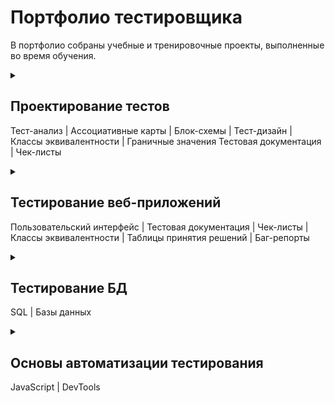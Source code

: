 <!DOCTYPE html>
<html>
<head>
<meta charset="utf-8">
</head>
<body>
<h1>Портфолио тестировщика</h1>
<p>В портфолио собраны учебные и тренировочные проекты, выполненные во время обучения.</p>
<details>
<summary>	
<h2>Проектирование тестов</h2>
<p> Тест-анализ | Ассоциативные карты | Блок-схемы |
Тест-дизайн | Классы эквивалентности | Граничные значения
Тестовая документация | Чек-листы </p> </summary>

<section><h3>Проектирование тестов</h3></section>
<p>
<strong>1. Визуализируй требования</strong>
<br>Проанализируй требования к сервису Яндекс.Метро и нарисуй mindmap.<br>
<strong>2. Выдели классы эквивалентности и граничные значения</strong><br>
Проверь: «Откуда», «Куда».
Выдели объекты тестирования.
Определи классы эквивалентности. Укажи тип ограничений: диапазон или набор значений.
Определи граничные значения каждого класса, если применимо.
Выбери тестовые значения, которые проверят каждый класс; и границы, если они есть.
Не забудь проверить негативные сценарии.
</p> <br>
Решение:<br>
<details>
<summary>Я подробно изучила описание сервиса и требования к Яндекс.Метро (привожу их ниже)</summary><br>

Яндекс Метро — сервис, который позволяет ориентироваться в метро с помощью мобильного устройства. В приложении есть схема метро, которая помогает построить маршрут и оценить время в пути. В нём также появляются актуальные уведомления о работе станций метро и изменениях графика работы.

Интерфейс:<br>
В интерфейсе есть две функциональные области: карта метро, область ввода станций метро. Карта двумерная. Можно перемещать свайпом. Масштабируется пинчем и спредом.<br>
Описание работы интерфейса: <br>
Если геолокация устройства пользователя определяется в городе с метро, то активной отмечена станция «Откуда», ближе к которой находится устройство. Если геолокация выключена, то поля «Откуда» и «Куда» пустые. Так же на стартовом экране есть кнопка «Настройка», в ней пользователь может выбрать город, язык и тему, а также очистить историю поиска, узнать версию приложения и оставить обратную связь. Город: в текущей версии команда проработала схемы метро для 36 городов. Язык: в текущей версии пользователь может выбрать один из двух языков: русский или английский. Тема: пользователь может выбрать тёмную или светлую тему. Если выставлен режим «Автоматически», то тема меняется автоматически: со светлой на тёмную в 18:00, с тёмной на светлую в 6:00. Время московское. Очистить историю поиска: пользователь может очистить историю поиска и маршрутов, нажав кнопку «Очистить историю поиска». Откроется всплывающее окно с подтверждением удаления. При нажатии кнопки «Удалить» история поиска и маршрутов удаляется. О приложении: пользователь может посмотреть версию сборки приложения и дополнительную информацию. Обратная связь: пользователь может оставить обратную связь. При нажатии на кнопку «Обратная связь» происходит переход в окно службы поддержки с помощью Webview. 
<br>
Логика работы полей «Откуда» и «Куда»:<br>
Если поля станций заполнены корректно, на карте отображаются точки А и В. Если поле «Откуда» заполнено некорректно, точка А не отображается. Если поле «Куда» заполнено некорректно, точка В не отображается. При некорректном значении поле очищается автоматически. Маршрут построится, только если заполнить поля «Откуда» и «Куда». Маршруты на карте интерактивные — пользователь может выбирать тапом станции. Пользователь может поменять местами названия станций в полях с помощью кнопки со стрелочками. Если одно поле пустое, то при нажатии кнопки название станции перемещается между полями. 
<br> Требование к вводимым символам:<br>	
Только буквы русского алфавита, цифры, пробел, тире. Длина не менее 1 и не более 50 символов. Пробелы до и после адреса исчезают при снятии фокуса. Если пользователь соблюдает правила ввода и под введённые символы попадает название станции, то оно отображается для выбора. Если правила не соблюдаются или станций, соответствующих введённым символам, не обнаружилось, станция не отображается.
</details>

<br>Ассоциативная карта 
<img src='https://github.com/a-Nagornaya/Portfolio/assets/133662962/70a40e2c-d310-439e-af4d-6780351561e7' alt="Ассоциативная карта">

<br>Классы эквивалентности и граничные значения
В ходе тестирования я выделила следующий класс эквивалентности, определила граничные значения и протестировала их:

Поля ввода адреса (Откуда, Куда)

<table>
	<tr>
		<th>Название класса</th>
		<th>Тип класса</th>
		<th>Границы</th>
		<th>Тестовые данные внутри класса</th>
		<th>Тестовые данные на границах</th>
	</tr>
	<tr>
		<th>от 1 до 50 символов</th>
		<th>диапазон</th>
		<th>1, 50</th>
		<th>22 символов: "Преображенская площадь" </th>
		<th>1 символ: "П"</th>
	</tr>
	<tr>
		<th></th>
		<th></th>
		<th></th>
		<th></th>
		<th>49 символов: «Преображенская площадь Сокольническая линия красн»</th>
	</tr>
	<tr>
		<th></th><th></th><th></th><th></th>
		<th>50 символов: " Преображенская площадь, Сокольническая линия красн"</th>
	</tr>
	<tr>
		<th>от -∞ до 0</th>
		<th>диапазон</th>
		<th>0</th>
		<th>
		</th>
		<th>0 символов: пустая строка</th>
	</tr>
	<tr>
		<th>от 51 до +∞</th>
		<th>диапазон</th>
		<th>51</th>
		<th>85 символов: " Преображенская площадь, Сокольническая линия, красная ветка московского метрополитена "
		</th>
		<th>51 символ: " Преображенская площадь, Сокольническая линия красна "</th>
	</tr>
</table>
			<p>Вводимые значения</p>
			<table>
				<tr>
		<th>Название класса</th>
		<th>Тип класса</th>
		<th>Границы</th>
		<th>Тестовые данные внутри класса</th>
		</tr>
<tr>
					<th>Строка, содержащая русские буквы
					</th>
					<th>набор</th>
     <th>Корректный</th>
	<th>"Сокол" </th>
</tr>
<tr>
	<th>Строка, содержащая цифры</th>
	<th>набор</th>
	<th>Некорректный</th>
	<th>"Преображенская площадь11"</th>
</tr>
<tr>
	<th>Строка, содержащая пробел в середине текста</th>
	<th>набор</th>
	<th>Корректный</th>
	<th>"Преображенская площадь" </th>
</tr>
				<tr>
	<th>Строка, содержащая пробел в конце текста</th>
	<th>набор</th>
	<th>Корректный</th>
	<th>"Преображенская площадь " </th>
</tr>
<tr>
	<th>Строка, содержащая запятую</th>
	<th>набор</th>
	<th>Некорректный</th>
	<th>"Преображенская, площадь " </th>
</tr>
<tr>
	<th>Строка, содержащая тире</th>
	<th>набор</th>
	<th>Корректный</th>
	<th>«Зеленоград — Крюково»</th>
</tr>
<tr>
	<th>Строка, содержащая точку</th>
	<th>набор</th>
	<th>Некорректный</th>
	<th>«Зеленоград. Крюково»</th>
</tr>
<tr>
	<th>Строка, содержащая латинские буквы</th>
	<th>набор</th>
	<th>Некорректный</th>
	<th>"Mitino"</th>
</tr>
<tr>
	<th>Строка, содержащая символы других языков</th>
	<th>набор</th>
	<th>Некорректный</th>
	<th>"通り"</th>
</tr>

<tr>
	<th>Строка, содержащая спецсимволы</th>
	<th>набор</th>
	<th>Некорректный</th>
	<th>"%;$#?&*!"</th>
</tr>				
			</table>
   </details>




<details>
<summary>
<h2>Тестирование веб-приложений</h2>
<p>  Пользовательский интерфейс | Тестовая документация | Чек-листы | Классы эквивалентности | Таблицы принятия решений | Баг-репорты</p>
</summary>

<section><h3>Тестирование приложения List Boxer версии 1.98</h3></section>
<p>
	Для тестирования применяю метод черного ящика, так как к заданию была представлена только программа без исходного кода. Тестирования буду проводить вручную для этого буду применять следующие виды тестирования: функциональное тестирования, тестирование пользовательского опыта, тестирование пользовательского интерфейса.
</p>
<br>Требования к системе:<br>
<ol>
	<li>Тип операционной системы: Windows XP SP2 
	</li>
	<li>Минимальные требования к системе:</li>
 <ul>процессор - Intel Celeron 440 @ 1.00 GHz,  - ОЗУ -  1 Гб</ul>
 <ul>видеоадаптер – 64</ul>
 <ul>минимальный объем свободного места на диске 100 Кб</ul>	
</ol>
<br>Порядок тестирования: <br>
<ol>
	<li>Составление чек-листа и выделение классов эквивалентности</li>
	<li>Составление тест-кейсов</li>
	<li>Тестирование и заведение баг-репортов</li>
	<li>Подведение итогов, вывод</li>
	<li>Рекомендации</li>
</ol>
<p>1.Составление чек-листа и выделение классов эквивалентности</p>
<br>
<table>
	<tr>
		<th>№</th>
		<th>Описание проверки</th>
		<th>Результат</th>
		<th>ID баг-репорта</th>
	</tr>
	<tr>
		<th colspan="4">Общая проверка</th>
	</tr>
	<tr>
		<th>1</th>
		<th>Проверить работу кнопки Add to List</th>
		<th>PASSED</th><th></th>
	</tr>
	<tr>
		<th>2</th>
		<th>Проверить работу кнопки Clear List</th>
		<th>PASSED</th><th></th>
	</tr>
	<tr>
		<th>3</th>
		<th>Проверить меню выбора фильтра</th><th>PASSED</th><th></th>
	</tr>
	<tr>
		<th>4</th>
		<th>Проверить выбор сортировки</th><th>PASSED</th><th></th>
	</tr>
	<tr>
		<th>5</th>
		<th>Проверить выбор режима</th><th>PASSED</th><th></th>
	</tr>
	<tr><th>6</th> <th>Проверить кнопку меню File Open (Список текстового формата, Файл-картинка/видео/Gif, Пустой список, Большой файл, Список с недопустимыми значения данных)</th>
		<th>FAILED</th>
		<th>BUG-301</th>
	</tr>
	<tr>
		<th>7</th>
		<th>Проверить кнопку меню File Save As (Список текстового формата, Пустой список, Большой файл, Список с недопустимыми значения данных)</th><th>PASSED</th><th></th>
	</tr>
	<tr>
		<th>8</th> <th>Проверить кнопку меню File Exit (Список текстового формата, Пустой список, Список с недопустимыми значения данных, Список с недопустимыми значения данных)</th><th>PASSED</th><th></th>
	</tr>
	<tr>
		<th>9</th> <th>Проверить кнопку меню Edit Undo (Поменять range, Поменять сортировку, Добавить значения, удалить и заменить значения, поменять режим)</th> <th>PASSED</th><th></th>
	</tr>
	<tr>
		<th>10</th>
		 <th>Проверить действие клавиш ctrl+z (Поменять range, Поменять сортировку, Добавить значения, удалить и ищменить значения, поменять режим)</th> <th>PASSED</th><th></th>
	</tr>
	<tr>
		<th>11</th> <th>Проверить кнопку меню Help Contents</th> <th>FAILED</th> <th>BUG-302</th>
	</tr>
	<tr>
		<th>12</th>
		<th>Проверить кнопку меню Help About ListBoxer</th>
		<th>FAILED</th> <th>BUG-303</th>
	</tr>
	<tr>
		<th>13</th> <th>Проверить кнопку ? для вызова контекстной справки</th>
		<th>FAILED</th> <th>BUG-302</th>
	</tr>
	<tr>
		<th>14</th> <th>Проверить кнопку x.</th> <th>PASSED</th><th></th>
	</tr>
	<tr>
		<th>15</th> <th>Проверить на наличие грамматических ошибок в меню программы.</th> <th>PASSED</th><th></th>
	</tr>
	<tr>
		<th colspan="4">Функциональность при алфавитном режиме</th>
	</tr>
	<tr>
		<th>16</th> <th>Ввести буквы латиницей.</th>  <th>PASSED</th><th></th>
	</tr>
	<tr>
		<th>17</th> <th>Ввести буквы кириллицей.</th> <th>PASSED</th><th></th>
	</tr>
	<tr>
		<th>18</th> <th>Ввести буквы латиницей и кириллицей.</th> <th>PASSED</th><th></th>
	</tr>
	<tr>
		<th>19</th> <th>Ввести буквы в разных регистрах.</th><th>PASSED</th><th></th>
	</tr>
	<tr>
		<th>20</th> <th>Ввести цифры.</th> <th>PASSED</th><th></th>
	</tr>
	<tr>
		<th>21</th> <th>Ввести буквы и цифры.</th>  <th>PASSED</th><th></th>
	</tr>
	<tr>
		<th>22</th> <th>Ввести отрицательные числа.</th> <th>PASSED</th><th></th>
	</tr>
	<tr> <th>23</th> <th>Ввести буквы от 1 до 8.</th> <th>PASSED</th><th></th>
	</tr>
	<tr>
		<th>24</th> <th>Ввести намного больше 8 букв.</th> <th>PASSED</th><th></th>
	</tr>
	<tr>
		<th>25</th> <th>Пустое поле.</th> <th>FAILED</th> <th>BUG-304</th>
	</tr>
	<tr>
		<th>26</th> <th>Ввести 9 букв.</th> <th>PASSED</th><th></th>
	</tr>
	<tr>
		<th>27</th> <th>Ввести 7 букв.</th> <th>PASSED</th><th></th>
	</tr>
	<tr>
		<th>28</th> <th>Ввести символы.</th> <th>PASSED</th><th></th>
	</tr>
	<tr>
		<th>29</th> <th>Ввести рисунок.</th> <th>PASSED</th><th></th>
	</tr>
	<tr> <th>30</th> <th>Ввести эмодзи.</th> <th>PASSED</th><th></th>
	</tr>
	<tr>
		<th>31</th> <th>Ввести двоичное число.</th> <th>PASSED</th><th></th>
	</tr>
	<tr>
		<th>32</th> <th>Ввести пробел.</th> <th>PASSED</th><th></th>
	</tr>
	<tr>
		<th colspan="4">Функциональность при числовом режиме</th>
	</tr>
	<tr>
		<th>33</th> <th>Ввести буквы </th> <th>PASSED</th><th></th>
	</tr>
	<tr>
		<th>34</th> <th>Ввести число от 0 до 9999</th>  <th>PASSED</th><th></th>
	</tr>
	<tr>
		<th>35</th> <th>Ввести число намного больше 9999</th> <th>PASSED</th><th></th>
	</tr>
	<tr>
		<th>36</th> <th>Ввести отрицательное число</th><th>PASSED</th><th></th>
	</tr>
	<tr>
		<th>37</th> <th>Ввести буквы и числа</th> <th>PASSED</th><th></th>
	</tr>
	<tr>
		<th>38</th> <th>Пустое поле</th> <th>PASSED</th><th></th>
	</tr>
	<tr>
		<th>39</th> <th>Ввести пробел</th> <th>PASSED</th><th></th>
	</tr>
	<tr>
		<th>40</th> <th>Ввести символы</th> <th>PASSED</th><th></th>
	</tr>
	<tr>
		<th>41</th> <th>Ввести рисунок.</th> <th>PASSED</th><th></th>
	</tr>
	<tr>
		<th>42</th> <th>Ввести эмодзи.</th> <th>PASSED</th><th></th>
	</tr>
	<tr>
		<th>43</th> <th>Ввести двоичное число.</th> <th>PASSED</th><th></th>
	</tr>
	<tr>
		<th>44</th> <th>Ввести 9998</th> <th>PASSED</th><th></th>
	</tr>
	<tr>
		<th>45</th> <th>Ввести 10000</th> <th>FAILED</th> <th>BUG-305</th>
	</tr>
	<tr>
		<th colspan="4">Функциональность при смешанном режиме</th>
	</tr>
	<tr>
		<th>46</th><th>Ввести числа от 1 до 8</th><th>PASSED</th><th></th>
	</tr>
	<tr>
		<th>47</th> <th>Ввести число от 0 до 9999</th>  <th>PASSED</th><th></th>
	</tr>
	<tr>
		<th>48</th> <th>Ввести число намного больше 9999</th> <th>PASSED</th><th></th>
	</tr>
	<tr>
		<th>49</th> <th>Ввести 10000</th> <th>FAILED</th> <th>BUG-305</th>
	</tr>
	<tr>
		<th>50</th> <th>Ввести 9998</th> <th>PASSED</th><th></th>
	</tr>
	<tr>
 <tr>
	 <th>51</th> <th>Ввести 7 букв</th><th>PASSED</th><th></th>
 </tr>
 <tr>
	 <th>52</th> <th>Ввести 9 букв</th><th>PASSED</th><th></th>
 </tr>
 <tr>
	 <th>53</th> <th>Ввести намного больше 9 букв.</th><th>PASSED</th><th></th>
 </tr>
		<th>54</th> <th>Ввести отрицательное число</th><th>PASSED</th><th></th>
	</tr>
 <tr>
		<th>55</th> <th>Ввести двоичное число.</th> <th>PASSED</th><th></th>
	</tr>
 <tr>
		<th>56</th> <th>Пустое поле</th> <th>PASSED</th><th></th>
	</tr>
	<tr>
		<th>57</th> <th>Ввести пробел</th> <th>PASSED</th><th></th>
	</tr>
	<tr>
		<th>58</th> <th>Ввести буквы и числа</th> <th>PASSED</th><th></th>
	</tr>
 <tr>
	 <th>59</th> <th>Ввести буквы на разных языках</th> <th>PASSED</th><th></th>
 </tr>
 <tr>
	 <th>60</th><th>Ввести буквы в разных регистрах</th><th>PASSED</th><th></th>
 </tr>
	<tr>
		<th>61</th> <th>Ввести символы</th> <th>PASSED</th><th></th>
	</tr>
	<tr>
		<th>62</th> <th>Ввести рисунок.</th> <th>PASSED</th><th></th>
	</tr>
	<tr>
		<th>63</th> <th>Ввести эмодзи.</th> <th>PASSED</th><th></th>
	</tr>
 <tr>
	 <th colspan="4">Проверка фильтров: в алфавитном режиме</th>
 </tr>
 <tr>
	 <th>64</th> <th>Фильтр “none” (ввести буквы, ввести цифры, ввести символы)</th> <th>PASSED</th><th></th>
 </tr>
 <tr>
	 <th>65</th> <th>Фильтр “All” (ввести буквы, ввести цифры, ввести символы)</th> <th>PASSED</th><th></th>
 </tr>
 <tr>
	 <th>66</th> <th>Фильтр “a-m” (ввести любые буквы от a до k, ввести букву m, ввести букву n, ввести любые буквы от n до z)</th> <th>PASSED</th><th></th>
 </tr>
 <tr>
	 <th>67</th> <th>Фильтр “ n-z” (ввести любые буквы от a до k, ввести букву m, ввести букву n, ввести любые буквы от o до z)</th> <th>PASSED</th><th></th>
 </tr>
  <tr>
	 <th colspan="4">Проверка фильтров: в числовом режиме</th>
 </tr>
<tr>
	 <th>68</th> <th>Фильтр “none” (ввести буквы, ввести цифры, ввести символы)</th> <th>PASSED</th><th></th>
 </tr>
 <tr>
	 <th>69</th> <th>Фильтр “0-100” (ввести 0, ввести 100, ввести любое число от 1 до 99, ввести 101, ввести любое число от 102 до 9999)</th> <th>PASSED</th><th></th>
 </tr>
 <tr>
	 <th>70</th> <th>Фильтр “101-200” (ввести 101, ввести 200, ввести любое число от 102 до 199, ввести число 201, ввести любое число от 201 до 9999, ввести число 100, ввести любое число от 0 до 99)</th>  <th>PASSED</th><th></th>
 </tr>
 <tr>
	 <th>71</th> <th>Фильтр “201-300” (ввести 201, ввести 300,
ввести любое число от 202 до 299,
ввести 200, ввести любое число от 0 до 199, ввести 301, ввести любое число от 302 до 9999)
</th><th>PASSED</th><th></th>
 </tr>
 <tr>
	 <th>72</th> <th>Фильтр “301-9999” (ввести 301, ввести 300, ввести любое число от 0 до 299,
ввести любое число от 302 до 9999, ввести 10000)
</th><th>PASSED</th><th></th>
 </tr>
 <tr>
	 <th colspan="4">Проверка фильтров: в смешанном режиме</th>
 </tr>
 <tr>
	 <th>73</th> <th>провести проверку фильтров таким же образом, как в алфавитном и цифровом режиме</th> <th>PASSED</th><th></th>
 </tr>
 <tr>
	 <th>74</th> <th>ввести в поле в начале буквы, а потом цифры для каждого фильтра</th> <th>PASSED</th><th></th>
 </tr>
 <tr>
	 <th>75</th> <th>ввести в поле в начале цифры, а потом буквы для каждого фильтра</th>
	 <th>FAILED</th> <th>BUG-307</th>
 </tr>	
</table>

<p>2.Составление тест-кейсов</p>
<br>
<p>ID-1: Общая проверка работы интерфейса программы и поиск грамматических ошибок</p>
<p>ОР: Все кнопки работают корректно.</p>
<p>Шаги:</p>
<ol>
	<li>Открыть программу</li>
	<li>Проверить работу кнопок в соответствии с чек-листом</li>
</ol>
<p>Результат: FAILED</p>
<p>ID баг-репорта: BUG-301, BUG-302, BUG-303</p>

<p>ID-2: Проверка функциональности в алфавитном режиме</p>
<p>ОР: Отражается часть списка, состоящая из буквенных символов верхнего и нижнего регистра латинского алфавита, но не более 8, ввод других символов не допускается</p>
<p>Шаги:</p>
<ol>
	<li>Открыть программу</li>
	<li>Проверить работу кнопок в соответствии с чек-листом</li>
</ol>
<p>Результат: FAILED</p>
<p>ID баг-репорта: BUG-304</p>

<p>ID-3: Проверка функциональности в числовом режиме</p>
<p>ОР: Отражается часть списка, состоящая из цифр в диапазоне от 0 до 9999, ввод других символов не допускается</p>
<p>Шаги:</p>
<ol>
	<li>Открыть программу</li>
	<li>Проверить работу кнопок в соответствии с чек-листом</li>
</ol>
<p>Результат: FAILED</p>
<p>ID баг-репорта: BUG-305</p>


<p>ID-4: Проверка функциональности в смешанном режиме</p>
<p>ОР: Отражается весь список, состоящая из буквенных символов верхнего и нижнего регистра латинского алфавита, но не более 8, а также цифр в диапазоне от 0 до 9999, ввод других символов не допускается</p>
<p>Шаги:</p>
<ol>
	<li>Открыть программу</li>
	<li>Проверить работу кнопок в соответствии с чек-листом</li>
</ol>
<p>Результат: PASSED</p>


<p>ID-5: Проверка функциональности фильтров в алфавитном режиме</p>
<p>ОР: Отражается часть списка, состоящая из буквенных символов верхнего и нижнего регистра латинского алфавита</p>
<p>Шаги:</p>
<ol>
	<li>Открыть программу</li>
	<li>Проверить работу кнопок в соответствии с чек-листом</li>
</ol>
<p>Результат: PASSED</p>


<p>ID-6: Проверка функциональности фильтров в числовом режиме</p>
<p>ОР: Отражается часть списка, состоящая из цифр в диапазоне от 0 до 9999</p>
<p>Шаги:</p>
<ol>
	<li>Открыть программу</li>
	<li>Проверить работу кнопок в соответствии с чек-листом</li>
</ol>
<p>Результат: FAILED</p>
<p>ID баг-репорта: BUG-305</p>


<p>ID-7  Проверка функциональности фильтров в смешанном режиме</p>
<p>ОР: Отражается часть списка, согласно выбранному фильтру</p>
<p>Шаги:</p>
<ol>
	<li>Открыть программу</li>
	<li>Проверить работу кнопок в соответствии с чек-листом</li>
</ol>
<p>Результат: FAILED</p>
<p>ID баг-репорта: BUG-307</p>

<p>3.Тестирование и заведение баг-репортов</p>
<br>
<details>
<summary>BUG-301: Не работает копка меню File Open</summary>
Ожидаемый результат: Открываются сохраненные списки.
<br>
Фактический результат: Не работает копка меню File Open, не открывается ни один вид сохраненных списков. 
<br>
Окружение:
<p>
Windows 11 22H2
<br>
Разрешение экрана: 1920x1080
<br>
</p>
<br>
Приоритет-высокий.

</details>

<br>
<details>
<summary>BUG-302: Не корректно работают кнопки Help Contents и ?.</summary>
Ожидаемый результат: Открывается информация в браузере.
<br>
Фактический результат: Не открывается информация в браузере.
<br>
Окружение:
<p>
Windows 11 22H2
<br>
Разрешение экрана: 1920x1080
<br>
</p>
<br>
Приоритет-низкий.

</details>

<br>
<details>
<summary>BUG-303: Информация о версии программы в кнопке Help About ListBoxer не верная. </summary>
Ожидаемый результат: При нажатии Help About ListBoxer указана верстия 1.98.
<br>
Фактический результат: Фактическая информация верстия- 1.89.
<br>
Окружение:
<p>
Windows 11 22H2
<br>
Разрешение экрана: 1920x1080
<br>
</p>
<br>
Приоритет-низкий.

</details>

<br>
<details>
<summary>BUG-304: При вводе пустого поля в алфавитном режиме в список добавляется пустая строка.</summary>
Ожидаемый результат: При вводе пустого поля в список ничего не добавляется.
<br>
Фактический результат: При вводе пустого поля в алфавитном режиме в список добавляется пустая строка.
<br>
Окружение:
<p>
Windows 11 22H2
<br>
Разрешение экрана: 1920x1080
<br>
</p>
<br>
Приоритет-низкий.

</details>

<br>
<details>
<summary>BUG-305: При вводе 10 000 в цифровом и смешанном режиме происходит ошибочное добавление в список.</summary>
Ожидаемый результат: При вводе 10 000 программа выдает ошибку.
<br>
Фактический результат: При вводе 10 000 в цифровом и смешанном режиме происходит ошибочное добавление в список.
<br>
Окружение:
<p>
Windows 11 22H2
<br>
Разрешение экрана: 1920x1080
<br>
</p>
<br>
Приоритет-низкий.

</details>

<br>
<details>
<summary>BUG-306: Работа фильтра в числовом режиме допускает 10000.</summary>
Ожидаемый результат: При вводе 10 000 программа выдает ошибку.
<br>
Фактический результат: : Работа фильтра в числовом режиме допускает 10000, при диапазоне значений от 0 до 10 000. 
<br>
Окружение:
<p>
Windows 11 22H2
<br>
Разрешение экрана: 1920x1080
<br>
</p>
<br>
Приоритет-низкий.

</details>

<br>
<details>
<summary>BUG-307: Работа фильтра в смешанном режиме не корректна.</summary>
Ожидаемый результат: При фильтрации в смешанном режиме, при вводе сначала цифр, а потом букв данный пункт попадает в оду из классификаций. 
<br>
Фактический результат: При вводе сначала цифр, а потом букв данный пункт не попадает ни в оду из классификаций.
<br>
Окружение:
<p>
Windows 11 22H2
<br>
Разрешение экрана: 1920x1080
<br>
</p>
<br>
Приоритет-высокий.

</details>
<br>
<p>4.Подведение итогов, вывод</p>
<p>
	Данное тестирование я проводила вручную, но в дальнейшем его можно автоматизировать. При автоматизации можно использовать метод «запись- воспроизведение».
Анализируя результаты тестирования я пришла к выводу, что данная программа нуждается в доработке, по причине наличия большого количества багов. Многие из них не влияют на функциональность приложения, но некоторые ведут к потере информации.

</p>
<p>5.	Рекомендации</p>
<P>
	Нужно обратить внимание на баги с высоким приоритетом (BUG-301, BUG-307), так как эти ошибки ведёт к потере информации введенной пользователем или ее некорректному отображению.
</P>
<br><br><br>
 </details>




<details>
<summary>
<h2> Тестирование БД</h2>
<p>SQL | Базы данных </p>
</summary>


<section><h3>Тестирование БД</h3></section>
<p>
В ходе обучения я освоила язык SQL, отрабатывала я данный нывык на тренажере hackerrank  и дополнительно прошла курс Яндекс.Практикум "SQL-Basic". В ходе обученя я получила сертификат: 
<details>
<summary>SQL (Basic) Certificate</summary>
	<img src='https://github.com/a-Nagornaya/Portfolio/blob/main/%D0%A1%D0%BD%D0%B8%D0%BC%D0%BE%D0%BA%20%D1%8D%D0%BA%D1%80%D0%B0%D0%BD%D0%B0%202023-09-29%20205315.png'>
</details>
<p>Вот несколько примеров выполненных задач:</p>
<p>Задача 1</p>
<p>Саманта вводила данные в таблицу заработной платы в таблицу EMPLOYEES, но у нее не работла кнопка 0 и она не заметила этого, нужно посчитать разницу между актульной и ошибочной ЗП (SALARY-графа с ЗП). Ниже привожу скрин с выполненной задачей и подробным условием.  </p>
<p>Решение</p>
<pre><code>
	SELECT CEIL(AVG(SALARY)-AVG(REPLACE(SALARY, '0', '')))
	FROM EMPLOYEES;
	/* выбераю наименьшее целое число (сeil), полученное в результате вычитания из 
	среднего арифметического (avg) фактической ЗП и среднего арифметического введенной ЗП,
	но где 0 замененн на ' '(replace)*/
</code></pre>
<details>
<summary>Скрин задачи</summary>
	<img src='https://github.com/a-Nagornaya/Portfolio/blob/main/%D0%A1%D0%BD%D0%B8%D0%BC%D0%BE%D0%BA%20%D1%8D%D0%BA%D1%80%D0%B0%D0%BD%D0%B0%202023-09-28%20094013.png'>
</details>
<br>

<p>Задача 2</p>
<p>Напишите запрос, который выводит список имен сотрудников (name) для таблицы сотрудников (EMPLOYEE), которые получаю ЗП (SALARY) больее 2000 и работают менее 10 месяцев (MONTHS). Отсортируйте по возрастанию ID (EMPLOYEE_ID). Ниже привожу скрин с выполненной задачей и подробным условием.
</p>
<p>Решение</p>
<pre><code>
	SELECT NAME FROM EMPLOYEE WHERE
	SALARY > 2000 AND MONTHS < 10
		ORDER BY EMPLOYEE_ID;
		/* выбераю имена сотрудников, которые соответствуют условиям и сортирую по ID,
		условия сортировки дополнительно не прописываю, так как по умолчанию сортировка будет нужная
		*/
</code></pre>
		<details>
<summary>Скрин задачи</summary>
	<img src='https://github.com/a-Nagornaya/Portfolio/blob/main/%D0%A1%D0%BD%D0%B8%D0%BC%D0%BE%D0%BA%20%D1%8D%D0%BA%D1%80%D0%B0%D0%BD%D0%B0%202023-09-27%20223520.jpg'>
</details>
<br>
<p>Задача 3</p>
<p>Создайте следующие два результирующих набора:
Запросите в алфавитном порядке список всех имен в OCCUPATIONS, сразу за которым следует первая буква каждой профессии в скобках (т. е. заключена в скобки).
Запросите количество повторений каждой профессии в OCCUPATIONS. Отсортируйте вхождения в порядке возрастания</p>
<p>Решение</p>
<pre><code>
select concat(name, '(', SUBSTR(occupation, 1, 1),')') 
from occupations 
order by name;
select 'There are a total of ' ,count(occupation) ,concat(lower(occupation), 's.') 
from occupations
group by occupation 
order by count(occupation) , occupation ;
</code></pre>
<details>
<summary>Скрин задачи</summary>
	<img src='https://github.com/a-Nagornaya/Portfolio/blob/main/%D0%A1%D0%BD%D0%B8%D0%BC%D0%BE%D0%BA%20%D1%8D%D0%BA%D1%80%D0%B0%D0%BD%D0%B0%202023-09-30%20193700.png'>
</details>
<br>
<p>Задача 4</p>
<p>Отобразите дату, первый день месяца, название пиццы и количество пицц в заказе. Отберите заказы только за февраль и с количеством пицц в заказе, не равным одному.</p>
<p>Решение</p>
<pre><code>
SELECT date, name, quantity, DATE_TRUNC('month', date) 
FROM pizza 
WHERE  DATE_TRUNC('month', date) = '2022-02-01' AND quantity != 1;
</code></pre>
<details>
<summary>Скрин задачи</summary>
	<img src='https://github.com/a-Nagornaya/Portfolio/blob/main/%D0%A1%D0%BD%D0%B8%D0%BC%D0%BE%D0%BA%20%D1%8D%D0%BA%D1%80%D0%B0%D0%BD%D0%B0%202023-10-02%20094328.png'>
</details>
<br>
</details>


<details>
<summary>
<h2> Основы автоматизации тестирования</h2>
<p>JavaScript | DevTools</p> </summary>


<section><h3>Основы автоматизации тестирования</h3></section>
<p>в ходе обучения я освоила JS</p>
<details>
<summary>Сертификат</summary>
	<img src='https://github.com/a-Nagornaya/Portfolio/blob/main/%D0%A1%D0%BD%D0%B8%D0%BC%D0%BE%D0%BA%20%D1%8D%D0%BA%D1%80%D0%B0%D0%BD%D0%B0%202023-10-02%20104200.png'>
</details>

<strong>Автоматизируй тест-кейс для Яндекс.Маршрутов.</strong>
<p>Найди нужные селекторы на стенде: https://qa-routes.praktikum-services.ru/
<br>
Шаги:<br>
<ol>
<li> Ввести «Время начала поездки» — 16:10.</li>
<li>В поле «Откуда»: Усачева, 3.</li>
<li>В поле «Куда»: Комсомольский проспект, 18.</li>
<li>Выбрать режим «Свой».</li>
<li>Выбрать вид транспорта: самокат.</li>
</ol>
ОР: Текст появившегося результата начинается со слова «Самокат».
</p>
<br>
Решение:<br>
Селекторы:
<table>
	<tr>
		<th>Элемент</th> <th>Селектор</th>
	</tr>
	<tr>
		<th>Поле «Часы»</th> <th>#form-input-hour</th>
	</tr>
	<tr>
		<th>Поле «Минуты»</th> <th>#form-input-minute</th>
	</tr>
	<tr>
		<th>Поле «Откуда»</th> <th>#form-input-from</th>
	</tr>
	<tr>
		<th>Поле «Куда»</th> <th>#form-input-to</th>
	</tr>
	<tr>
		<th>Режим «Свой»</th> <th>#form-mode-custom</th>
	</tr>
	<tr>
		<th>Транспорт «Самокат»</th> <th>#form-type- scooter</th>
	</tr>
	<tr>
		<th>Строка результата</th> <th>#result-time-price</th>
	</tr>
</table>


<br> Автотест:<br>
<pre><code>const puppeteer = require('puppeteer'); 

const URL_TEST = 'https://qa-routes.praktikum-services.ru/';

async function testScooterResult() {
    console.log('Запуск браузера');
    const browser = await puppeteer.launch({headless: false, slowMo: 100});

    console.log('Новая вкладка браузера');
    const page = await browser.newPage();

    console.log('Переход по ссылке');
    await page.goto(URL_TEST);

    console.log('Шаг 1: ввод часов и минут');
    const hoursInput = await page.$('# form-input-hour');
    await hoursInput.type('16');

    const minutesInput = await page.$('# form-input-minute');
    await minutesInput.type('10');

    console.log('Шаг 2: заполнение поля Откуда');
    const fromInput = await page.$('# form-input-from');
    await fromInput.type('Усачева, 3');

    console.log('Шаг 3: заполнение поля Куда');
    const toInput = await page.$('# form-input-to');
    await toInput.type('Комсомольский проспект, 18');

    console.log('Шаг 4: выбор режима Свой');
    const routeMode = await page.$('#form-mode-custom');
    await routeMode.click();

    console.log('Шаг 5: выбор вида транспорта');
    const typeOfTransport = await page.$('#form-type-scooter');
    await typeOfTransport.click();

    console.log('Ожидание элемента с результатом');
    await page.waitForSelector('#result-time-price')

    console.log('Получение строки с результатом');
    const text = await page.$eval('#result-time-price'', element => element.textContent);

    console.log('Проверка условия тест-кейса');
        if (text.startsWith('Самокат')) {
        console.log('PASSED');
    } else {
          console.log(`FAILED`)
    }

    console.log('Закрытие браузера');
    await browser.close();
}
</code></pre>
<strong>Автоматизируй тест-кейс для Demo Web Shop (tricentis.com), применив нужные селекторы.</strong>
<p>Найди нужные селекторы на сайте: [https://qa-routes.praktikum-services.ru/](https://demowebshop.tricentis.com/), просмотреть можно с помошью DevTools
<br>
	Предусловие:<br>
Перейти на страницу DemoWebShop.<br>

Шаги:<br>
<ol>
<li> Ввести «Computer» в поисковую строку.</li>
<li>Нажать кнопку «Найти».</li>
</ol> <p>ОР: Выполнен переход на страницу выдачи поиска и результат поиска непустой.
</p>
<br>
Решение:<br>
Селекторы:
<table>
	<tr>
		<th>Элемент</th> <th>Селектор</th>
	</tr>
	<tr>
		<th>Поисковая строка</th> <th>#small-searchterms</th>
	</tr>
	<tr>
		<th>Кнопка «Search»</th> <th>.button[type=submit]</th>
	</tr>
	<tr>
		<th>Результат поиска</th> <th>.search-results</th>
	</tr>
	
</table>
<br> Автотест:<br>
<pre><code>
	const puppeteer = require('puppeteer');

async function testDemoShop () {
    console.log('Запуск браузера');
    const browser = await puppeteer.launch();

    console.log('Создание новой вкладки в браузере');
    const page = await browser.newPage();

    console.log('Переход на страницу tricentis.com');
    await page.goto('tricentis.com');

    console.log('Ввод текста "Computer" в поисковую строку');
    const searchField = await page.$('#small-searchterms ');
    await searchField.type('Computer');

    console.log('Клик в кнопку "Найти"');
    const searchButton = await page.$('.button[type=submit]');
    await searchButton.click();
    
    console.log('Ожидание перехода в страницу поисковых результатов');
    await page.waitForNavigation();
    
    console.log('Получение элементов результата поиска');
    const result = await page.$('.search-results');
    
    console.log('Сравнение');
    if (result == null) {
        console.log('Результаты поиска не найдены');
    } else {
        console.log('Результаты поиска отобразились');
    }
    
    console.log('Закрытие браузера');
    await browser.close();
};

</code></pre>
</details>
</body>
</html>

